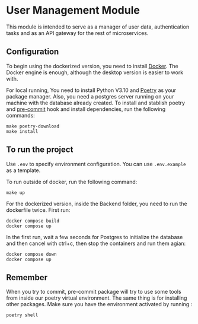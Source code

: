 # User Management Module

This module is intended to serve as a manager of user data, authentication tasks and as an API gateway for the
rest of microservices.

## Configuration

To begin using the dockerized version, you need to install [Docker](https://docs.docker.com/get-docker/). The Docker engine is enough, although the desktop version is easier to work with. 

For local running, You need to install Python V3.10 and [Poetry](https://python-poetry.org/docs/) as your package manager. Also, you need a postgres server running on your machine with the database already created. To install and stablish poetry and [pre-commit](https://git-scm.com/book/en/v2/Customizing-Git-Git-Hooks#:~:text=The%20pre%2Dcommit%20hook%20is,to%20inspect%20in%20the%20code.)
hook and install dependencies, run the following commands:

```commandline
make poetry-download
make install
```

## To run the project

Use `.env` to specify environment configuration. You can use `.env.example` as a template.

To run outside of docker, run the following command:

```commandline
make up
```

For the dockerized version, inside the Backend folder, you need to run the dockerfile twice. First run:
```commandline
docker compose build 
docker compose up
```
In the first run, wait a few seconds for Postgres to initialize the database and then cancel with ctrl+c, then stop the containers and run them agian:
```commandline
docker compose down
docker compose up
```

## Remember
When you try to commit, pre-commit package will try to use some tools from inside our poetry virtual environment. The same thing is for installing other packages. Make sure you have the environment activated by running :
```commandline
poetry shell
```
